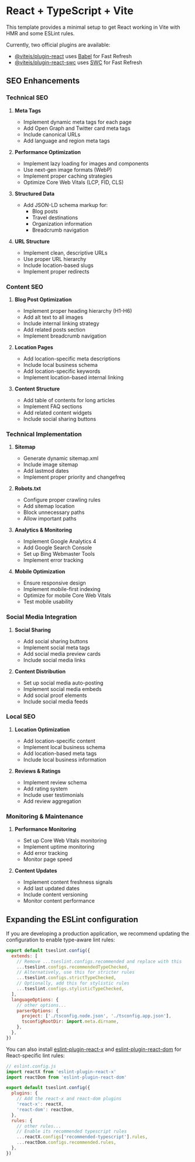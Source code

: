 # React + TypeScript + Vite

This template provides a minimal setup to get React working in Vite with HMR and some ESLint rules.

Currently, two official plugins are available:

- [@vitejs/plugin-react](https://github.com/vitejs/vite-plugin-react/blob/main/packages/plugin-react) uses [Babel](https://babeljs.io/) for Fast Refresh
- [@vitejs/plugin-react-swc](https://github.com/vitejs/vite-plugin-react-swc) uses [SWC](https://swc.rs/) for Fast Refresh

## SEO Enhancements

### Technical SEO
1. **Meta Tags**
   - Implement dynamic meta tags for each page
   - Add Open Graph and Twitter card meta tags
   - Include canonical URLs
   - Add language and region meta tags

2. **Performance Optimization**
   - Implement lazy loading for images and components
   - Use next-gen image formats (WebP)
   - Implement proper caching strategies
   - Optimize Core Web Vitals (LCP, FID, CLS)

3. **Structured Data**
   - Add JSON-LD schema markup for:
     - Blog posts
     - Travel destinations
     - Organization information
     - Breadcrumb navigation

4. **URL Structure**
   - Implement clean, descriptive URLs
   - Use proper URL hierarchy
   - Include location-based slugs
   - Implement proper redirects

### Content SEO
1. **Blog Post Optimization**
   - Implement proper heading hierarchy (H1-H6)
   - Add alt text to all images
   - Include internal linking strategy
   - Add related posts section
   - Implement breadcrumb navigation

2. **Location Pages**
   - Add location-specific meta descriptions
   - Include local business schema
   - Add location-specific keywords
   - Implement location-based internal linking

3. **Content Structure**
   - Add table of contents for long articles
   - Implement FAQ sections
   - Add related content widgets
   - Include social sharing buttons

### Technical Implementation
1. **Sitemap**
   - Generate dynamic sitemap.xml
   - Include image sitemap
   - Add lastmod dates
   - Implement proper priority and changefreq

2. **Robots.txt**
   - Configure proper crawling rules
   - Add sitemap location
   - Block unnecessary paths
   - Allow important paths

3. **Analytics & Monitoring**
   - Implement Google Analytics 4
   - Add Google Search Console
   - Set up Bing Webmaster Tools
   - Implement error tracking

4. **Mobile Optimization**
   - Ensure responsive design
   - Implement mobile-first indexing
   - Optimize for mobile Core Web Vitals
   - Test mobile usability

### Social Media Integration
1. **Social Sharing**
   - Add social sharing buttons
   - Implement social meta tags
   - Add social media preview cards
   - Include social media links

2. **Content Distribution**
   - Set up social media auto-posting
   - Implement social media embeds
   - Add social proof elements
   - Include social media feeds

### Local SEO
1. **Location Optimization**
   - Add location-specific content
   - Implement local business schema
   - Add location-based meta tags
   - Include local business information

2. **Reviews & Ratings**
   - Implement review schema
   - Add rating system
   - Include user testimonials
   - Add review aggregation

### Monitoring & Maintenance
1. **Performance Monitoring**
   - Set up Core Web Vitals monitoring
   - Implement uptime monitoring
   - Add error tracking
   - Monitor page speed

2. **Content Updates**
   - Implement content freshness signals
   - Add last updated dates
   - Include content versioning
   - Monitor content performance

## Expanding the ESLint configuration

If you are developing a production application, we recommend updating the configuration to enable type-aware lint rules:

```js
export default tseslint.config({
  extends: [
    // Remove ...tseslint.configs.recommended and replace with this
    ...tseslint.configs.recommendedTypeChecked,
    // Alternatively, use this for stricter rules
    ...tseslint.configs.strictTypeChecked,
    // Optionally, add this for stylistic rules
    ...tseslint.configs.stylisticTypeChecked,
  ],
  languageOptions: {
    // other options...
    parserOptions: {
      project: ['./tsconfig.node.json', './tsconfig.app.json'],
      tsconfigRootDir: import.meta.dirname,
    },
  },
})
```

You can also install [eslint-plugin-react-x](https://github.com/Rel1cx/eslint-react/tree/main/packages/plugins/eslint-plugin-react-x) and [eslint-plugin-react-dom](https://github.com/Rel1cx/eslint-react/tree/main/packages/plugins/eslint-plugin-react-dom) for React-specific lint rules:

```js
// eslint.config.js
import reactX from 'eslint-plugin-react-x'
import reactDom from 'eslint-plugin-react-dom'

export default tseslint.config({
  plugins: {
    // Add the react-x and react-dom plugins
    'react-x': reactX,
    'react-dom': reactDom,
  },
  rules: {
    // other rules...
    // Enable its recommended typescript rules
    ...reactX.configs['recommended-typescript'].rules,
    ...reactDom.configs.recommended.rules,
  },
})
```
